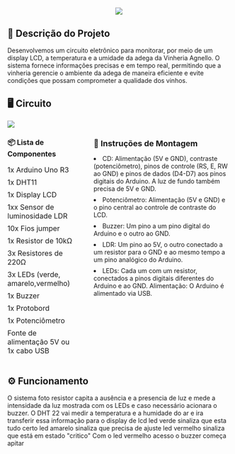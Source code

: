 <h1 align="center">
  <img src="https://readme-typing-svg.herokuapp.com?font=Montserrat&weight=600&pause=1000&color=2E68DF&center=true&vCenter=true&repeat=false&width=434&height=49&lines=Welcome%F0%9F%91%8B;This+is+the+second+Cp+by+Edge+Computing+%F0%9F%A4%98+"/>
</h1>

## 📝 Descrição do Projeto
<p>
   Desenvolvemos um circuito eletrônico para monitorar, por meio de um display LCD, a temperatura e a umidade da adega da Vinheria Agnello. O sistema fornece informações precisas e em tempo real, permitindo que a vinheria gerencie o ambiente da adega de maneira eficiente e evite condições que possam comprometer a qualidade dos vinhos.


</p>

<h2 align="left">🖥️ Circuito</h2>
<img src="https://github.com/user-attachments/assets/8dca4808-71e8-434c-b4f9-b2665f2c5592" >
<div align="center">
   
</div>


<div style="display: flex; justify-content: space-between; align-items: flex-start; gap: 40px;">
    <section style="flex: 1;">
        <h3 style="font-size: 16px; margin-bottom: 15px;">📦 Lista de Componentes</h3>
        <ul style="list-style-type: none; font-size: 16px; padding-left: 0;">
            <li style="margin-bottom: 8px;"> 1x Arduino Uno R3
            <li style="margin-bottom: 8px;"> 1x DHT11
            <li style="margin-bottom: 8px;"> 1x Display LCD
            <li style="margin-bottom: 8px;"> 1xx Sensor de luminosidade LDR
            <li style="margin-bottom: 8px;"> 10x Fios jumper
            <li style="margin-bottom: 8px;"> 1x Resistor de 10kΩ
            <li style="margin-bottom: 8px;"> 3x Resistores de 220Ω
            <li style="margin-bottom: 8px;"> 3x LEDs (verde, amarelo,vermelho) 
            <li style="margin-bottom: 8px;"> 1x Buzzer
            <li style="margin-bottom: 8px;"> 1x Protobord
            <li style="margin-bottom: 8px;"> 1x Potenciômetro
             <li style="margin-bottom: 8px;"> Fonte de alimentação 5V ou 1x cabo USB
        </ul>
    </section>
    <section style="flex: 2;">
        <h3 style="font-size: 18px; margin-bottom: 15px;">📌 Instruções de Montagem</h3>
            <li style="margin-bottom: 8px;"> CD: Alimentação (5V e GND), contraste (potenciômetro), pinos de controle (RS, E, RW ao GND) e pinos de dados (D4-D7) aos pinos digitais do Arduino. A luz de fundo também precisa de 5V e GND.
            <li style="margin-bottom: 8px;"> Potenciômetro: Alimentação (5V e GND) e o pino central ao controle de contraste do LCD.
            <li style="margin-bottom: 8px;"> Buzzer: Um pino a um pino digital do Arduino e o outro ao GND.
            <li style="margin-bottom: 8px;"> LDR: Um pino ao 5V, o outro conectado a um resistor para o GND e ao mesmo tempo a um pino analógico do Arduino.
            <li style="margin-bottom: 8px;"> LEDs: Cada um com um resistor, conectados a pinos digitais diferentes do Arduino e ao GND. Alimentação: O Arduino é alimentado via USB.
    </section>
</div>

<h2 align="left">⚙️ Funcionamento</h2>
<p>
  O sistema
foto resistor capita a ausência e a presencia de luz e mede a intensidade da luz mostrada com os LEDs e caso necessário acionara o buzzer. O DHT 22 vai medir a temperatura e a humidade do ar e ira transferir essa informação para o display de lcd 
led verde sinaliza que esta tudo certo
led amarelo sinaliza que precisa de ajuste
led vermelho sinaliza que está em estado "critico"
Com o led vermelho acesso o buzzer começa apitar<br>
</p>
